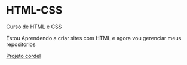 # HTML-CSS
Curso de HTML e CSS

Estou Aprendendo a criar sites com HTML e agora vou gerenciar meus repositorios

<a href="https://kugikibf.github.io/HTML-CSS/Capitulo%203/ex002/projeto-cordel.html" target="_blank"> Projeto cordel
